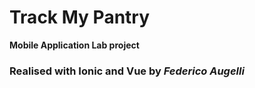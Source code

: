 # Track My Pantry 
**Mobile Application Lab project**
### Realised with Ionic and Vue by *Federico Augelli*

